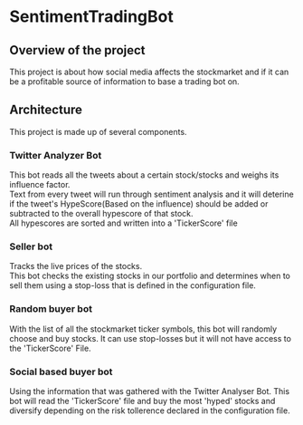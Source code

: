 # SentimentTradingBot
## Overview of the project
This project is about how social media affects the stockmarket and if it can be a profitable source of information to base a trading bot on.

## Architecture 
This project is made up of several components. 

### Twitter Analyzer Bot
This bot reads all the tweets about a certain stock/stocks and weighs its influence factor.\
Text from every tweet will run through sentiment analysis and it will deterine if the tweet's HypeScore(Based on the influence) should be added or subtracted to the overall hypescore of that stock.\
All hypescores are sorted and written into a 'TickerScore' file 

### Seller bot
Tracks the live prices of the stocks. \
This bot checks the existing stocks in our portfolio and determines when to sell them using a stop-loss that is defined in the configuration file.

### Random buyer bot
With the list of all the stockmarket ticker symbols, this bot will randomly choose and buy stocks. It can use stop-losses but it will not have access to the 'TickerScore' File.

### Social based buyer bot
Using the information that was gathered with the Twitter Analyser Bot. This bot will read the 'TickerScore' file and buy the most 'hyped' stocks and diversify depending on the risk tollerence declared in the configuration file.
